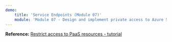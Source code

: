 ```yaml
---
demo:
    title: 'Service Endpoints (Module 07)'
    module: 'Module 07 - Design and implement private access to Azure Services'
---
```


**Reference:** [Restrict access to PaaS resources - tutorial](https://learn.microsoft.com/azure/virtual-network/tutorial-restrict-network-access-to-resources?tabs=portal)


